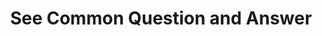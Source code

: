 ---
title: "See Common Question and Answer"
list:
  - question: "How secure is my financial data on your platform?"
    answer: "We take the security and privacy of your financial data very seriously. Our platform employs industry-standard encryption protocols to safeguard your information during transmission and storage."
  - question: "Do you offer phone support?"
    answer: "Yes, we offer phone support for all customers. Contact us during business hours for assistance."
  - question: "Can I use my own domain?"
    answer: "Yes, you can use your own domain with all plans. Go to your account settings to set up your custom domain."
  - question: "Do you offer a discount for annual plans?"
    answer: "Yes, we offer a 20% discount on all annual plans. Contact us for more information."
  - question: "Can I change my password?"
    answer: "Yes, you can change your password at any time. Go to your account settings to update your password."
  - question: "Do you offer a free plan?"
    answer: "Yes, we offer a free plan with limited features. Upgrade to a paid plan for full access to all features."

---
